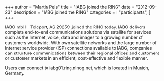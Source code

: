 +++
author = "Martin Pels"
title = "IABG joined the RING"
date = "2012-09-23"
description = "IABG joined the RING"
categories = [
    "participants",
]
+++

IABG mbH - Teleport, AS 29259 ,joined the RING today. IABG delivers complete end-to-end communications solutions via satellite for services such as the Internet, voice, data and images to a growing number of customers worldwide. With own satellite networks and the large number of Internet service provider (ISP) connections available to IABG, companies can structure communications between their regional offices and customers or customer markets in an efficient, cost-effective and flexible manner.

Users can connect to iabg01.ring.nlnog.net, which is located in Munich, Germany.



